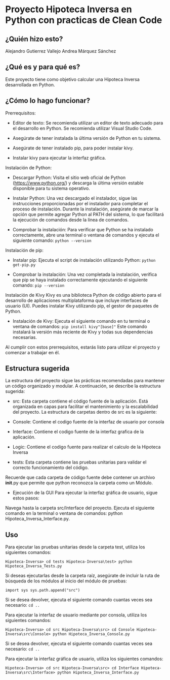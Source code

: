 # Proyecto Hipoteca Inversa en Python con practicas de Clean Code


## ¿Quién hizo esto?

Alejandro Gutierrez Vallejo
Andrea Márquez Sánchez

## ¿Qué es y para qué es?

Este proyecto tiene como objetivo calcular una Hipoteca Inversa desarrollada en Python.

## ¿Cómo lo hago funcionar?

Prerrequisitos:
- Editor de texto: Se recomienda utilizar un editor de texto adecuado para el desarrollo en Python. Se recomienda utilizar Visual Studio Code.

- Asegúrate de tener instalada la última versión de Python en tu sistema.

- Asegúrate de tener instalado pip, para poder instalar kivy.

- Instalar kivy para ejecutar la interfaz gráfica.

Instalación de Python:
- Descargar Python: Visita el sitio web oficial de Python (https://www.python.org/) y descarga la última versión estable disponible para tu sistema operativo.

- Instalar Python: Una vez descargado el instalador, sigue las instrucciones proporcionadas por el instalador para completar el proceso de instalación. Durante la instalación, asegúrate de marcar la opción que permite agregar Python al PATH del sistema, lo que facilitará la ejecución de comandos desde la línea de comandos.

- Comprobar la instalación: Para verificar que Python se ha instalado correctamente, abre una terminal o ventana de comandos y ejecuta el siguiente comando:
`
python --version
`

Instalación de pip:
- Instalar pip: Ejecuta el script de instalación utilizando Python:
`
python get-pip.py
`

- Comprobar la instalación: Una vez completada la instalación, verifica que pip se haya instalado correctamente ejecutando el siguiente comando:
`
pip --version
`

Instalación de Kivy
Kivy es una biblioteca Python de código abierto para el desarrollo de aplicaciones multiplataforma que incluye interfaces de usuario (UI). Puedes instalar Kivy utilizando pip, el gestor de paquetes de Python.

- Instalación de Kivy: Ejecuta el siguiente comando en tu terminal o ventana de comandos:
`
pip install kivy"[base]"
`
Este comando instalará la versión más reciente de Kivy y todas sus dependencias necesarias.


Al cumplir con estos prerrequisitos, estarás listo para utilizar el proyecto y comenzar a trabajar en él.


## Estructura sugerida

La estructura del proyecto sigue las prácticas recomendadas para mantener un código organizado y modular. A continuación, se describe la estructura sugerida:

- src: Esta carpeta contiene el código fuente de la aplicación. Está organizada en capas para facilitar el mantenimiento y la escalabilidad del proyecto. La estructura de carpetas dentro de src es la siguiente:

* Console: Contiene el codigo fuente de la interfaz de usuario por consola

* Interface: Contiene el codigo fuente de la interfaz grafica de la aplicación.

* Logic: Contiene el codigo fuente para realizar el calculo de la Hipoteca Inversa

- tests: Esta carpeta contiene las pruebas unitarias para validar el correcto funcionamiento del código.

Recuerde que cada carpeta de código fuente debe contener un archivo __init__.py que permite que python
reconozca la carpeta como un Módulo.

* Ejecución de la GUI
Para ejecutar la interfaz gráfica de usuario, sigue estos pasos:

Navega hasta la carpeta src/Interface del proyecto.
Ejecuta el siguiente comando en la terminal o ventana de comandos: python Hipoteca_Inversa_Interface.py.

## Uso

Para ejecutar las pruebas unitarias desde la carpeta test, utiliza los siguientes comandos:

`
  Hipoteca-Inversa> cd tests
  Hipoteca-Inversa\test> python Hipoteca_Inversa_Tests.py
`

Si deseas ejecutarlas desde la carpeta raíz, asegúrate de incluir la ruta de búsqueda de los módulos al inicio del módulo de pruebas:

`
  import sys
  sys.path.append("src")
`

Si se desea devolver, ejecuta el siguiente comando cuantas veces sea necesario:
`
  cd ..
`

Para ejecutar la interfaz de usuario mediante por consola, utiliza los siguientes comandos:

`
  Hipoteca-Inversa> cd src
  Hipoteca-Inversa\src> cd Console
  Hipoteca-Inversa\src\Console> python Hipoteca_Inversa_Console.py
`

Si se desea devolver, ejecuta el siguiente comando cuantas veces sea necesario:
`
  cd ..
`

Para ejecutar la interfaz gráfica de usuario, utiliza los siguientes comandos:

`
  Hipoteca-Inversa> cd src
  Hipoteca-Inversa\src> cd Interface
  Hipoteca-Inversa\src\Interface> python Hipoteca_Inversa_Interface.py
`